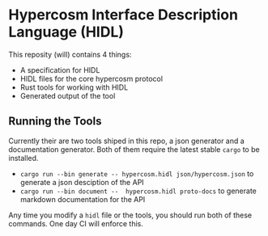 # Hypercosm Interface Description Language (HIDL)

This reposity (will) contains 4 things:

- A specification for HIDL
- HIDL files for the core hypercosm protocol
- Rust tools for working with HIDL
- Generated output of the tool

## Running the Tools

Currently their are two tools shiped in this repo, a json generator
and a documentation generator. Both of them require the latest stable
`cargo` to be installed.

- `cargo run --bin generate -- hypercosm.hidl json/hypercosm.json` to generate a json
  desciption of the API
- `cargo run --bin document --  hypercosm.hidl proto-docs` to generate markdown documentation
  for the API

Any time you modify a `hidl` file or the tools, you should run both of these commands. One day
CI will enforce this.